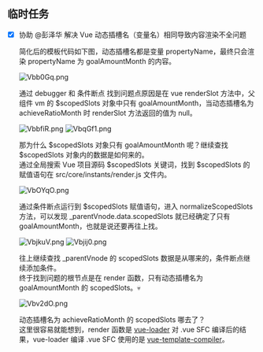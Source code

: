 ## 临时任务

- [x] 协助 @彭泽华 解决 Vue 动态插槽名（变量名）相同导致内容渲染不全问题

  简化后的模板代码如下图，动态插槽名都是变量 propertyName，最终只会渲染 propertyName 为 goalAmountMonth 的内容。

  ![Vbb0Gq.png](https://s2.ax1x.com/2019/06/18/Vbb0Gq.png)

  通过 debugger 和 条件断点 找到问题点原因是在 vue renderSlot 方法中，父组件 vm 的 \$scopedSlots 对象中只有 goalAmountMonth，当动态插槽名为 achieveRatioMonth 时 renderSlot 方法返回的值为 null。

  ![VbbfiR.png](https://s2.ax1x.com/2019/06/18/VbbfiR.png)
  ![VbqGf1.png](https://s2.ax1x.com/2019/06/18/VbqGf1.png)

  那为什么 \$scopedSlots 对象只有 goalAmountMonth 呢？继续查找 \$scopedSlots 对象内的数据是如何来的。  
   通过全局搜索 Vue 项目源码 \$scopedSlots 关键词，找到 \$scopedSlots 的赋值语句在 src/core/instants/render.js 文件内。

  ![VbOYqO.png](https://s2.ax1x.com/2019/06/18/VbOYqO.png)

  通过条件断点运行到 \$scopedSlots 赋值语句，进入 normalizeScopedSlots 方法，可以发现 \_parentVnode.data.scopedSlots 就已经确定了只有 goalAmountMonth，也就是说还要再往上找。

  ![VbjkuV.png](https://s2.ax1x.com/2019/06/18/VbjkuV.png)
  ![Vbjij0.png](https://s2.ax1x.com/2019/06/18/Vbjij0.png)

  往上继续查找 \_parentVnode 的 scopedSlots 数据是从哪来的，条件断点继续添加条件。  
  终于找到问题的根节点是在 render 函数，只有动态插槽名为 goalAmountMonth 的 scopedSlots。💀

  ![Vbv2dO.png](https://s2.ax1x.com/2019/06/18/Vbv2dO.png)

  动态插槽名为 achieveRatioMonth 的 scopedSlots 哪去了？  
   这里很容易就能想到，render 函数是 [vue-loader](https://github.com/vuejs/vue-loader) 对 .vue SFC 编译后的结果，vue-loader 编译 .vue SFC 使用的是 [vue-template-compiler](https://github.com/vuejs/vue/tree/dev/packages/vue-template-compiler)。
